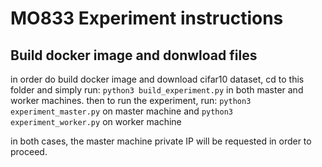 # MO833 Experiment instructions
## Build docker image and donwload files
in order do build docker image and download cifar10 dataset, cd to this folder and simply run:
`python3 build_experiment.py`
in both master and worker machines. then to run the experiment, run:
`python3 experiment_master.py`
on master machine and
`python3 experiment_worker.py`
on worker machine

in both cases, the master machine private IP will be requested in order to proceed.
